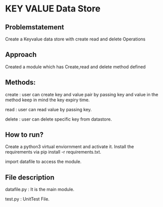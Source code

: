 # KEY VALUE Data Store

## Problemstatement
Create a Keyvalue data store with create read and delete Operations

## Approach
Created a module which has Create,read and delete method defined


## Methods:
create : user can create key and value pair by passing key and value in the method keep in mind the key expiry time.

read : user can read value by passing key.

delete : user can delete specific key from datastore.

## How to run?
Create a python3 virtual enviornment and activate it.
Install the requirements via pip install -r requirements.txt.

import datafile to access the module.

## File description
datafile.py : It is the main module.

test.py : UnitTest File.
